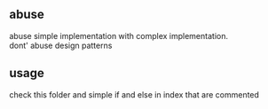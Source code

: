 ## abuse

abuse simple implementation with complex implementation. <br>
dont' abuse design patterns

## usage

check this folder and simple if and else in index that are commented
